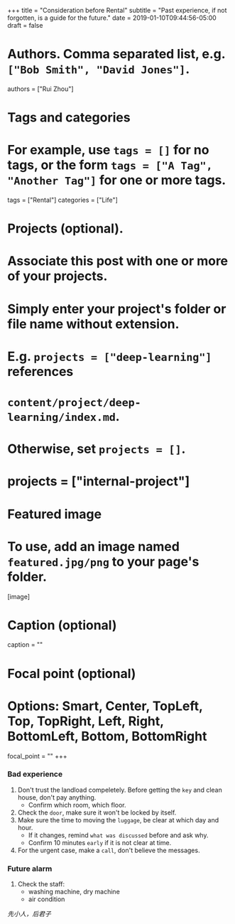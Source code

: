 +++
title = "Consideration before Rental"
subtitle = "Past experience, if not forgotten, is a guide for the future."
date = 2019-01-10T09:44:56-05:00
draft = false

# Authors. Comma separated list, e.g. `["Bob Smith", "David Jones"]`.
authors = ["Rui Zhou"]

# Tags and categories
# For example, use `tags = []` for no tags, or the form `tags = ["A Tag", "Another Tag"]` for one or more tags.
tags = ["Rental"]
categories = ["Life"]

# Projects (optional).
#   Associate this post with one or more of your projects.
#   Simply enter your project's folder or file name without extension.
#   E.g. `projects = ["deep-learning"]` references
#   `content/project/deep-learning/index.md`.
#   Otherwise, set `projects = []`.
# projects = ["internal-project"]

# Featured image
# To use, add an image named `featured.jpg/png` to your page's folder.
[image]
  # Caption (optional)
  caption = ""

  # Focal point (optional)
  # Options: Smart, Center, TopLeft, Top, TopRight, Left, Right, BottomLeft, Bottom, BottomRight
  focal_point = ""
+++

### Bad experience

1. Don't trust the landload compeletely. Before getting the `key` and clean house, don't pay anything.
    - Confirm which room, which floor.
2. Check the `door`, make sure it won't be locked by itself.
3. Make sure the time to moving the `luggage`, be clear at which day and hour.
    - If it changes, remind `what was discussed` before and ask why.
    - Confirm 10 minutes `early` if it is not clear at time.
4. For the urgent case, make a `call`, don't believe the messages.

### Future alarm

1. Check the staff:
    - washing machine, dry machine
    - air condition

_先小人，后君子_
